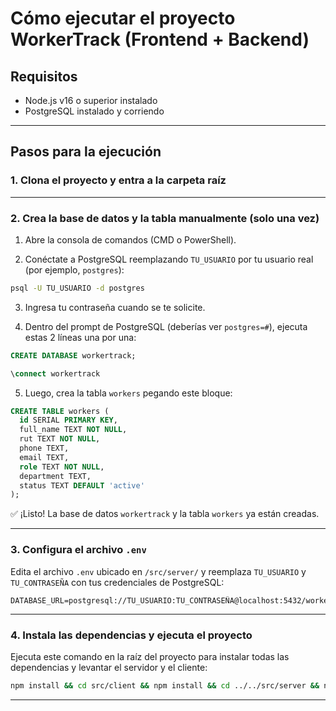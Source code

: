 # Cómo ejecutar el proyecto WorkerTrack (Frontend + Backend)

## Requisitos

- Node.js v16 o superior instalado
- PostgreSQL instalado y corriendo

---

## Pasos para la ejecución

### 1. Clona el proyecto y entra a la carpeta raíz
---

### 2. Crea la base de datos y la tabla manualmente (solo una vez)

1. Abre la consola de comandos (CMD o PowerShell).

2. Conéctate a PostgreSQL reemplazando `TU_USUARIO` por tu usuario real (por ejemplo, `postgres`):

```bash
psql -U TU_USUARIO -d postgres
```

3. Ingresa tu contraseña cuando se te solicite.

4. Dentro del prompt de PostgreSQL (deberías ver `postgres=#`), ejecuta estas 2 líneas una por una:

```sql
CREATE DATABASE workertrack;

\connect workertrack
```

5. Luego, crea la tabla `workers` pegando este bloque:

```sql
CREATE TABLE workers (
  id SERIAL PRIMARY KEY,
  full_name TEXT NOT NULL,
  rut TEXT NOT NULL,
  phone TEXT,
  email TEXT,
  role TEXT NOT NULL,
  department TEXT,
  status TEXT DEFAULT 'active'
);
```

✅ ¡Listo! La base de datos `workertrack` y la tabla `workers` ya están creadas.

---

### 3. Configura el archivo `.env`

Edita el archivo `.env` ubicado en `/src/server/` y reemplaza `TU_USUARIO` y `TU_CONTRASEÑA` con tus credenciales de PostgreSQL:

```env
DATABASE_URL=postgresql://TU_USUARIO:TU_CONTRASEÑA@localhost:5432/workertrack
```

---

### 4. Instala las dependencias y ejecuta el proyecto

Ejecuta este comando en la raíz del proyecto para instalar todas las dependencias y levantar el servidor y el cliente:

```bash
npm install && cd src/client && npm install && cd ../../src/server && npm install && cd ../../ && npm run dev
```

---